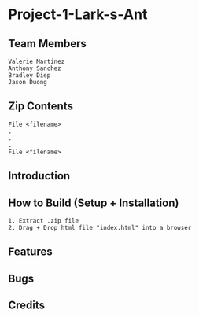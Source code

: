 # Project-1-Lark-s-Ant

## Team Members
    Valerie Martinez
    Anthony Sanchez
    Bradley Diep
    Jason Duong

## Zip Contents
    File <filename>
    .
    .
    .
    File <filename>

## Introduction

## How to Build (Setup + Installation)
    1. Extract .zip file
    2. Drag + Drop html file "index.html" into a browser

## Features

## Bugs

## Credits